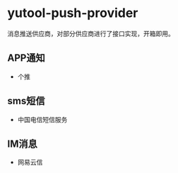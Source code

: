 # yutool-push-provider

消息推送供应商，对部分供应商进行了接口实现，开箱即用。

## APP通知

- 个推

## sms短信

- 中国电信短信服务

## IM消息

- 网易云信
